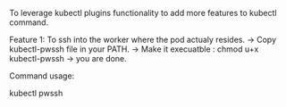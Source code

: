 To leverage kubectl plugins functionality to add more features to kubectl command.

Feature 1: To ssh into the worker where the pod actualy resides.
-> Copy kubectl-pwssh file in your PATH.
-> Make it execuatble : chmod u+x kubectl-pwssh
-> you are done.

Command usage:

kubectl pwssh <podname>  
